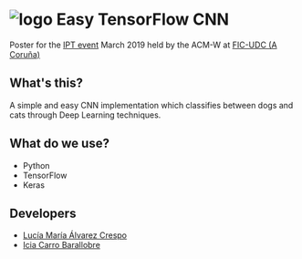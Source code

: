 ![logo](https://avatars0.githubusercontent.com/u/15658638?s=200&v=4) Easy TensorFlow CNN
===========
Poster for the [IPT event](https://ipt.acm.org/) March 2019 held by the ACM-W at [FIC-UDC (A Coruña)](https://www.fic.udc.es/)

## What's this?
A simple and easy CNN implementation which classifies between dogs and cats through Deep Learning techniques.

## What do we use?
* Python
* TensorFlow
* Keras

## Developers
* [Lucía María Álvarez Crespo](https://github.com/luciamariaalvarezcrespo)
* [Icia Carro Barallobre](https://github.com/IciaCarroBarallobre)

<br>

